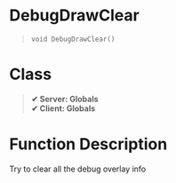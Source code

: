 # DebugDrawClear
> `void DebugDrawClear()`
# Class
> __✔ Server: Globals__  
> __✔ Client: Globals__  
# Function Description
Try to clear all the debug overlay info
